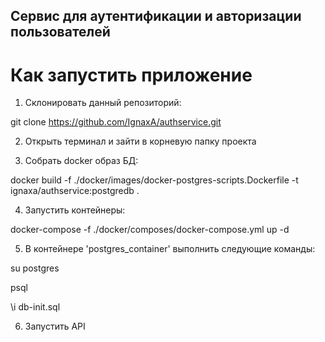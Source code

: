 ## Сервис для аутентификации и авторизации пользователей

# Как запустить приложение

1. Склонировать данный репозиторий:

git clone https://github.com/IgnaxA/authservice.git

2. Открыть терминал и зайти в корневую папку проекта

3. Собрать docker образ БД:

docker build -f ./docker/images/docker-postgres-scripts.Dockerfile -t ignaxa/authservice:postgredb .

4. Запустить контейнеры:

docker-compose -f ./docker/composes/docker-compose.yml up -d

5. В контейнере 'postgres_container' выполнить следующие команды:

su postgres

psql

\i db-init.sql

6. Запустить API
